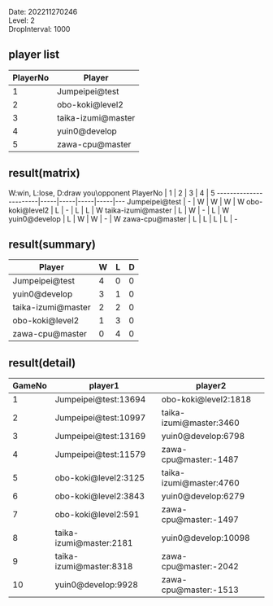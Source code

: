 Date: 202211270246  
Level: 2  
DropInterval: 1000  
## player list
PlayerNo  |  Player
----------|--------------------
1         |  Jumpeipei@test
2         |  obo-koki@level2
3         |  taika-izumi@master
4         |  yuin0@develop
5         |  zawa-cpu@master
## result(matrix)
W:win, L:lose, D:draw
you\opponent PlayerNo  |  1  |  2  |  3  |  4  |  5
-----------------------|-----|-----|-----|-----|---
Jumpeipei@test         |  -  |  W  |  W  |  W  |  W
obo-koki@level2        |  L  |  -  |  L  |  L  |  W
taika-izumi@master     |  L  |  W  |  -  |  L  |  W
yuin0@develop          |  L  |  W  |  W  |  -  |  W
zawa-cpu@master        |  L  |  L  |  L  |  L  |  -
## result(summary)
Player              |  W  |  L  |  D
--------------------|-----|-----|---
Jumpeipei@test      |  4  |  0  |  0
yuin0@develop       |  3  |  1  |  0
taika-izumi@master  |  2  |  2  |  0
obo-koki@level2     |  1  |  3  |  0
zawa-cpu@master     |  0  |  4  |  0
## result(detail)
GameNo  |  player1                  |  player2
--------|---------------------------|-------------------------
1       |  Jumpeipei@test:13694     |  obo-koki@level2:1818
2       |  Jumpeipei@test:10997     |  taika-izumi@master:3460
3       |  Jumpeipei@test:13169     |  yuin0@develop:6798
4       |  Jumpeipei@test:11579     |  zawa-cpu@master:-1487
5       |  obo-koki@level2:3125     |  taika-izumi@master:4760
6       |  obo-koki@level2:3843     |  yuin0@develop:6279
7       |  obo-koki@level2:591      |  zawa-cpu@master:-1497
8       |  taika-izumi@master:2181  |  yuin0@develop:10098
9       |  taika-izumi@master:8318  |  zawa-cpu@master:-2042
10      |  yuin0@develop:9928       |  zawa-cpu@master:-1513
